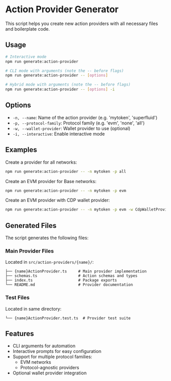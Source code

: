 # Action Provider Generator

This script helps you create new action providers with all necessary files and boilerplate code.

## Usage

```bash
# Interactive mode
npm run generate:action-provider

# CLI mode with arguments (note the -- before flags)
npm run generate:action-provider -- [options]

# Hybrid mode with arguments (note the -- before flags)
npm run generate:action-provider -- [options] -i
```

## Options

- `-n, --name`: Name of the action provider (e.g. 'mytoken', 'superfluid')
- `-p, --protocol-family`: Protocol family (e.g. 'evm', 'none', 'all')
- `-w, --wallet-provider`: Wallet provider to use (optional)
- `-i, --interactive`: Enable interactive mode

## Examples

Create a provider for all networks:

```bash
npm run generate:action-provider -- -n mytoken -p all
```

Create an EVM provider for Base networks:

```bash
npm run generate:action-provider -- -n mytoken -p evm
```

Create an EVM provider with CDP wallet provider:

```bash
npm run generate:action-provider -- -n mytoken -p evm -w CdpWalletProvider
```

## Generated Files

The script generates the following files:

### Main Provider Files

Located in `src/action-providers/{name}/`:

```
├── {name}ActionProvider.ts     # Main provider implementation
├── schemas.ts                  # Action schemas and types
├── index.ts                    # Package exports
└── README.md                   # Provider documentation
```

### Test Files

Located in same directory:

```
└── {name}ActionProvider.test.ts  # Provider test suite
```

## Features

- CLI arguments for automation
- Interactive prompts for easy configuration
- Support for multiple protocol families:
  - EVM networks
  - Protocol-agnostic providers
- Optional wallet provider integration
